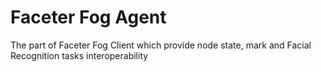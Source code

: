 # Faceter Fog Agent

The part of Faceter Fog Client which provide node state, mark and Facial Recognition tasks interoperability
